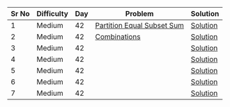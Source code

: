 | Sr No | Difficulty | Day | Problem                                                                                            | Solution                                            |
| ----- | ---------- | --- | -------------------------------------------------------------------------------------------------- | --------------------------------------------------- |
| 1     | Medium     | 42  | [Partition Equal Subset Sum](https://practice.geeksforgeeks.org/problems/subset-sum-problem2014/1) | [Solution](./Medium/Partition_Equal_Subset_Sum.cpp) |
| 2     | Medium     | 42  | [Combinations](https://leetcode.com/problems/combinations/)                                        | [Solution](./Medium/Combinations.cpp)               |
| 3     | Medium     | 42  | []()                                                                                               | [Solution]()                                        |
| 4     | Medium     | 42  | []()                                                                                               | [Solution]()                                        |
| 5     | Medium     | 42  | []()                                                                                               | [Solution]()                                        |
| 6     | Medium     | 42  | []()                                                                                               | [Solution]()                                        |
| 7     | Medium     | 42  | []()                                                                                               | [Solution]()                                        |
